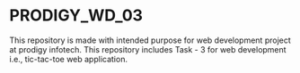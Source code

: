 # PRODIGY_WD_03
This repository is made with intended purpose for web development project at prodigy infotech. This repository includes Task - 3 for web development i.e., tic-tac-toe web application.
